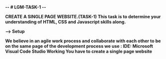 **-- # LGM-TASK-1  --**



**CREATE A SINGLE PAGE WEBSITE.(TASK-1)
This task is to determine your understanding of HTML, CSS and Javascript skills along.**

**--> Setup**

**We believe in an agile work process and collaborate with each other to be on the same page of the development process we use : IDE: Microsoft Visual Code Studio Working You have to create a single page website**
